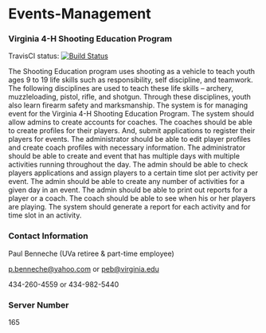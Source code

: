 # Events-Management
### Virginia 4-H Shooting Education Program

TravisCI status: [![Build Status](https://travis-ci.com/UVA-Capstone-Practicum-1819/Events-Management.svg?token=zrpu68ydy2osA7tAdwBJ&branch=master)](https://travis-ci.com/UVA-Capstone-Practicum-1819/Events-Management)

The Shooting Education program uses shooting as a vehicle to teach youth ages 9 to 19 life skills such as responsibility, self discipline, and teamwork. The following disciplines are used to teach these life skills – archery, muzzleloading, pistol, rifle, and shotgun. Through these disciplines, youth also learn firearm safety and marksmanship. The system is for managing event for the Virginia 4-H Shooting Education Program. The system should allow admins to create accounts for coaches. The coaches should be able to create profiles for their players. And, submit applications to register their players for events. The administrator should be able to edit player profiles and create coach profiles with necessary information. The administrator should be able to create and event that has multiple days with multiple activities running throughout the day. The admin should be able to check players applications and assign players to a certain time slot per activity per event. The admin should be able to create any number of activities for a given day in an event. The admin should be able to print out reports for a player or a coach. The coach should be able to see when his or her players are playing. The system should generate a report for each activity and for time slot in an activity.

### Contact Information

Paul Benneche (UVa retiree & part-time employee)

p.benneche@yahoo.com or peb@virginia.edu

434-260-4559 or 434-982-5440

### Server Number

165
